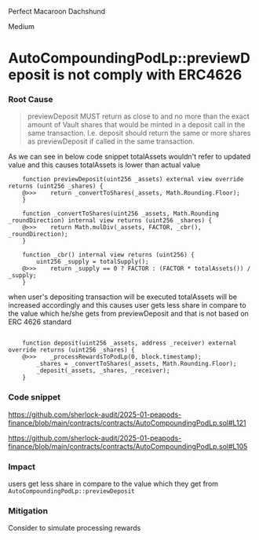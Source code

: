 Perfect Macaroon Dachshund

Medium

# AutoCompoundingPodLp::previewDeposit is not comply with ERC4626

### Root Cause

>previewDeposit MUST return as close to and no more than the exact amount of Vault shares that would be minted in a deposit call in the same transaction. I.e. deposit should return the same or more shares as previewDeposit if called in the same transaction.

As we can see in below code snippet totalAssets wouldn't refer to updated value and this causes
totalAssets is lower than actual value 

```solidity
    function previewDeposit(uint256 _assets) external view override returns (uint256 _shares) {
    @>>>    return _convertToShares(_assets, Math.Rounding.Floor);
    }

    function _convertToShares(uint256 _assets, Math.Rounding _roundDirection) internal view returns (uint256 _shares) {
    @>>>    return Math.mulDiv(_assets, FACTOR, _cbr(), _roundDirection);
    }

    function _cbr() internal view returns (uint256) {
        uint256 _supply = totalSupply();
    @>>>    return _supply == 0 ? FACTOR : (FACTOR * totalAssets()) / _supply;
    }
```

when user's depositing transaction will be executed totalAssets will
be increased accordingly and this causes user gets less share in compare to the value which he/she
gets from previewDeposit and that is not based on ERC 4626 standard

```solidity

    function deposit(uint256 _assets, address _receiver) external override returns (uint256 _shares) {
    @>>>    _processRewardsToPodLp(0, block.timestamp);
        _shares = _convertToShares(_assets, Math.Rounding.Floor);
        _deposit(_assets, _shares, _receiver);
    }
```


### Code snippet

https://github.com/sherlock-audit/2025-01-peapods-finance/blob/main/contracts/contracts/AutoCompoundingPodLp.sol#L121

https://github.com/sherlock-audit/2025-01-peapods-finance/blob/main/contracts/contracts/AutoCompoundingPodLp.sol#L105

### Impact

users get less share in compare to the value which they get from `AutoCompoundingPodLp::previewDeposit`

### Mitigation

Consider to simulate processing rewards

